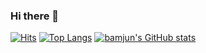 ### Hi there 👋

<!--
**bamjun/bamjun** is a ✨ _special_ ✨ repository because its `README.md` (this file) appears on your GitHub profile.

Here are some ideas to get you started:

- 🔭 I’m currently working on ...
- 🌱 I’m currently learning ...
- 👯 I’m looking to collaborate on ...
- 🤔 I’m looking for help with ...
- 💬 Ask me about ...
- 📫 How to reach me: ...
- 😄 Pronouns: ...
- ⚡ Fun fact: ...
-->
[![Hits](https://hits.seeyoufarm.com/api/count/incr/badge.svg?url=https%3A%2F%2Fgithub.com%2Fbamjun&count_bg=%2379C83D&title_bg=%23555555&icon=&icon_color=%23E7E7E7&title=visitors&edge_flat=false)](https://hits.seeyoufarm.com)
[![Top Langs](https://github-readme-stats.vercel.app/api/top-langs/?username=bamjun&theme=radical&layout=compact)](https://github.com/bamjun)
[![bamjun's GitHub stats](https://github-readme-stats.vercel.app/api?username=bamjun&show_icons=true&theme=radical)](https://github.com/bamjun)
